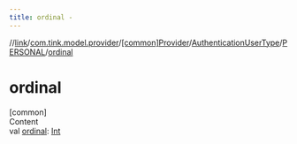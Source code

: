 ```yaml
---
title: ordinal -
---
```

//[link](../../../../index.md)/[com.tink.model.provider](../../../index.md)/[[common]Provider](../../index.md)/[AuthenticationUserType](../index.md)/[PERSONAL](index.md)/[ordinal](ordinal.md)



# ordinal  
[common]  
Content  
val [ordinal](ordinal.md): [Int](https://kotlinlang.org/api/latest/jvm/stdlib/kotlin/-int/index.html)  



